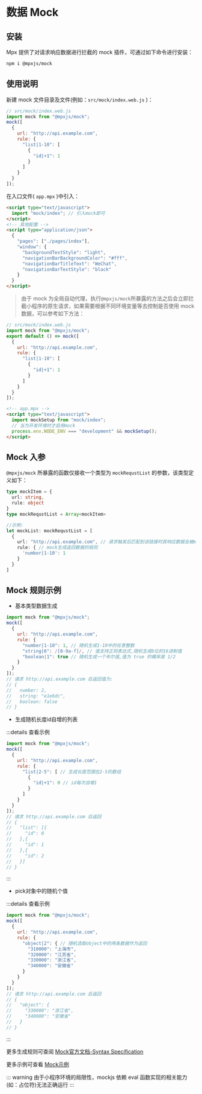 # 数据 Mock

## 安装

Mpx 提供了对请求响应数据进行拦截的 mock 插件，可通过如下命令进行安装：

```sh
npm i @mpxjs/mock
```

## 使用说明

新建 mock 文件目录及文件(例如：`src/mock/index.web.js` )：

```js
// src/mock/index.web.js
import mock from "@mpxjs/mock";
mock([
  {
    url: "http://api.example.com",
    rule: {
      "list|1-10": [
        {
          "id|+1": 1
        }
      ]
    }
  }
]);
```

在入口文件( `app.mpx` )中引入：

```html
<script type="text/javascript">
  import "mock/index"; // 引入mock即可
</script>
<!-- 其他配置 -->
<script type="application/json">
  {
    "pages": ["./pages/index"],
    "window": {
      "backgroundTextStyle": "light",
      "navigationBarBackgroundColor": "#fff",
      "navigationBarTitleText": "WeChat",
      "navigationBarTextStyle": "black"
    }
  }
</script>
```

> 由于 mock 为全局自动代理，执行`@mpxjs/mock`所暴露的方法之后会立即拦截小程序的原生请求，如果需要根据不同环境变量等去控制是否使用 mock 数据，可以参考如下方法：

```js
// src/mock/index.web.js
import mock from "@mpxjs/mock";
export default () => mock([
  {
    url: "http://api.example.com",
    rule: {
      "list|1-10": [
        {
          "id|+1": 1
        }
      ]
    }
  }
]);
```

```html
<!-- app.mpx -->
<script type="text/javascript">
  import mockSetup from "mock/index";
  // 当为开发环境时才启用mock
  process.env.NODE_ENV === "development" && mockSetup();
</script>
```

## Mock 入参

`@mpxjs/mock` 所暴露的函数仅接收一个类型为 `mockRequstList` 的参数，该类型定义如下：

```ts
type mockItem = {
  url: string,
  rule: object
}
type mockRequstList = Array<mockItem>

//示例:
let mockList: mockRequstList = [
  {
    url: "http://api.example.com", // 请求触发后匹配到该链接时其响应数据会被mock拦截
    rule: { // mock生成返回数据的规则
      'number|1-10': 1
    }
  }
]
```

## Mock 规则示例

- 基本类型数据生成

```js
import mock from "@mpxjs/mock";
mock([
  {
    url: "http://api.example.com",
    rule: {
      "number|1-10": 1, // 随机生成1-10中的任意整数
      "string|6": /[0-9a-f]/, // 值支持正则表达式,随机生成6位的16进制值
      "boolean|1": true // 随机生成一个布尔值,值为 true 的概率是 1/2
    }
  }
]);
// 请求 http://api.example.com 后返回值为:
// {
//   number: 2,
//   string: "e1e6dc",
//   boolean: false
// }
```

- 生成随机长度id自增的列表

:::details 查看示例

```js
import mock from "@mpxjs/mock";
mock([
  {
    url: "http://api.example.com",
    rule: {
      "list|2-5": [ // 生成长度范围在2-5的数组
        {
          "id|+1": 0 // id每次自增1
        }
      ]
    }
  }
]);
// 请求 http://api.example.com 后返回
// {
//   "list": [{
//     "id": 0
//   },{
//     "id": 1
//   },{
//     "id": 2
//   }]
// }
```

:::


- pick对象中的随机个值

:::details 查看示例

```js
import mock from "@mpxjs/mock";
mock([
  {
    url: "http://api.example.com",
    rule: {
      "object|2": { // 随机选取object中的两条数据作为返回
        "310000": "上海市",
        "320000": "江苏省",
        "330000": "浙江省",
        "340000": "安徽省"
      }
    }
  }
]);
// 请求 http://api.example.com 后返回
// {
//   "object": {
//     "330000": "浙江省",
//     "340000": "安徽省"
//   }
// }
```

:::

更多生成规则可查阅 [Mock官方文档-Syntax Specification](https://github.com/nuysoft/Mock/wiki/Syntax-Specification)

更多示例可查看 [Mock示例](http://mockjs.com/examples.html)

::: warning
由于小程序环境的局限性，mockjs 依赖 eval 函数实现的相关能力(如：占位符)无法正确运行
:::
